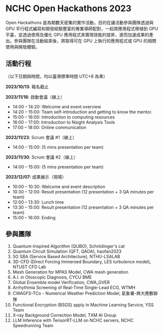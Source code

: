 
# NCHC Open Hackathons 2023

Open Hackathons 是為期數天密集的實作活動，目的在讓活動參與團隊透過與 GPU 平行程式編寫和開發經驗豐富的專業導師配對，一起將應用程式移植到 GPU 平臺，並透過使用及優化 GPU 應用程式來實現效能的提昇，進而加速成果的產出。參與團隊在活動結束後，將取得可在 GPU 上執行的應用程式或 GPU 的相關使用與開發體驗。

## 活動行程

（以下日期與時間，均以臺灣標準時間 UTC+8 為準）

**2023/10/13**: 報名截止

**2023/11/16**: 啟動會議（線上）

  - 14:00 &ndash; 14:20: Welcome and event overview
  - 14:20 &ndash; 15:00: Team self-introduction and getting to know the mentor.
  - 15:00 &ndash; 16:00: Introduction to computing resources
  - 16:00 &ndash; 17:00: Introduction to Nsight Analysis Tools
  - 17:00 &ndash; 18:00: Online communication

**2023/11/23**: Scrum 會議 #1（線上）

  - 14:00 &ndash; 15:00: (5 mins presentation per team)

**2023/11/30**: Scrum 會議 #2（線上）

  - 14:00 &ndash; 15:00: (5 mins presentation per team)

**2023/12/07:** 成果展示（現場）

  - 10:00 &ndash; 10:30: Welcome and event description
  - 10:30 &ndash; 12:00: Result presentation (12 presentation + 3 QA minutes per team)
  - 12:00 &ndash; 13:30: Lunch time
  - 13:30 &ndash; 15:00: Result presentation (12 presentation + 3 QA minutes per team)
  - 15:00 &ndash; 16:00: Ending

## 參與團隊

 1. Quantum-Inspired Algorithm (QUBO), Schrödinger's cat
 2. Quantum Circuit Simulation (QFT, QAOA), haofan2023
 3. 5G SBA (Service Based Architecture), NTHU-LSALAB
 4. 3D-CFD (Direct Forcing Immersed Boundary, LES turbulence model), NTUST CFD Lab
 5. Mesh Generation for MPAS Model, CWA mesh generation
 6. A.I. in Otoscopic Diagnosis, CYCU BME
 7. Global Ensemble model Verification, CWA_GVER
 8. Arrhythmia Screening of Real-Time Single-Lead ECG, WTMH
 9. CWAGFS-TCo - Numerical Weather Prediction Model, 氣象署-興⼤應數聯隊
10. Functional Encryption (BSGS) apply in Machine Learning Service, YSS Team
11. X-ray Background Correction Model, TXM AI Group
12. LLM Inference with TensorRT-LLM on NCHC servers, NCHC Speedrunning Team

<!--
  vim:ft=markdown ic noet norl wrap sw=8 ts=8 sts=4:
  -->
